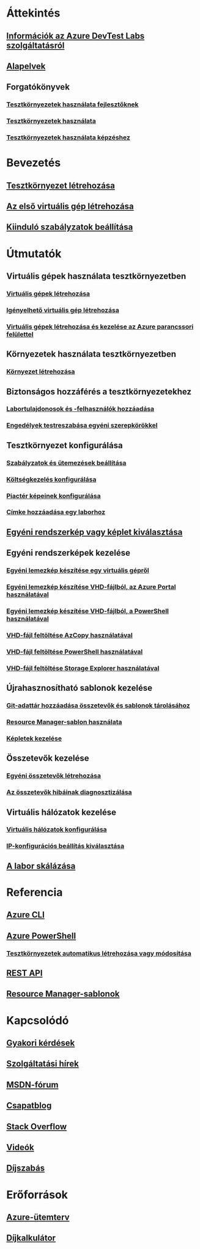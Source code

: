 # Áttekintés
## [Információk az Azure DevTest Labs szolgáltatásról](devtest-lab-overview.md)
## [Alapelvek](devtest-lab-concepts.md)
## Forgatókönyvek
### [Tesztkörnyezetek használata fejlesztőknek](devtest-lab-developer-lab.md)
### [Tesztkörnyezetek használata](devtest-lab-test-env.md)
### [Tesztkörnyezetek használata képzéshez](devtest-lab-training-lab.md)

# Bevezetés
## [Tesztkörnyezet létrehozása](devtest-lab-create-lab.md)
## [Az első virtuális gép létrehozása](devtest-lab-create-first-vm.md)
## [Kiinduló szabályzatok beállítása](devtest-lab-get-started-with-lab-policies.md)

# Útmutatók
## Virtuális gépek használata tesztkörnyezetben
### [Virtuális gépek létrehozása](devtest-lab-add-vm.md)
### [Igényelhető virtuális gép létrehozása](devtest-lab-add-claimable-vm.md)
### [Virtuális gépek létrehozása és kezelése az Azure parancssori felülettel](devtest-lab-vmcli.md)

## Környezetek használata tesztkörnyezetben
### [Környezet létrehozása](devtest-lab-create-environment-from-arm.md)

## Biztonságos hozzáférés a tesztkörnyezetekhez
### [Labortulajdonosok és -felhasználók hozzáadása](devtest-lab-add-devtest-user.md)
### [Engedélyek testreszabása egyéni szerepkörökkel](devtest-lab-grant-user-permissions-to-specific-lab-policies.md)

## Tesztkörnyezet konfigurálása
### [Szabályzatok és ütemezések beállítása ](devtest-lab-set-lab-policy.md)
### [Költségkezelés konfigurálása](devtest-lab-configure-cost-management.md)
### [Piactér képeinek konfigurálása](devtest-lab-configure-marketplace-images.md)
### [Címke hozzáadása egy laborhoz](devtest-lab-add-tag.md)

## [Egyéni rendszerkép vagy képlet kiválasztása](devtest-lab-comparing-vm-base-image-types.md)

## Egyéni rendszerképek kezelése
### [Egyéni lemezkép készítése egy virtuális gépről](devtest-lab-create-custom-image-from-vm-using-portal.md)
### [Egyéni lemezkép készítése VHD-fájlból, az Azure Portal használatával](devtest-lab-create-template.md)
### [Egyéni lemezkép készítése VHD-fájlból, a PowerShell használatával](devtest-lab-create-custom-image-from-vhd-using-powershell.md)
### [VHD-fájl feltöltése AzCopy használatával](devtest-lab-upload-vhd-using-azcopy.md)
### [VHD-fájl feltöltése PowerShell használatával](devtest-lab-upload-vhd-using-powershell.md)
### [VHD-fájl feltöltése Storage Explorer használatával](devtest-lab-upload-vhd-using-storage-explorer.md)

## Újrahasznosítható sablonok kezelése
### [Git-adattár hozzáadása összetevők és sablonok tárolásához](devtest-lab-add-artifact-repo.md)
### [Resource Manager-sablon használata](devtest-lab-use-resource-manager-template.md)
### [Képletek kezelése](devtest-lab-manage-formulas.md)

## Összetevők kezelése
### [Egyéni összetevők létrehozása](devtest-lab-artifact-author.md)
### [Az összetevők hibáinak diagnosztizálása](devtest-lab-troubleshoot-artifact-failure.md)

## Virtuális hálózatok kezelése
### [Virtuális hálózatok konfigurálása](devtest-lab-configure-vnet.md)
### [IP-konfigurációs beállítás kiválasztása](devtest-lab-shared-ip.md)

## [A labor skálázása](devtest-lab-scale-lab.md)

# Referencia
## [Azure CLI](/cli/azure/lab)
## [Azure PowerShell](/powershell/module/azurerm.devtestlabs/#devtest_labs)
### [Tesztkörnyezetek automatikus létrehozása vagy módosítása](devtest-lab-use-arm-and-powershell-for-lab-resources.md)
## [REST API](https://docs.microsoft.com/rest/api/dtl/)
## [Resource Manager-sablonok](https://github.com/Azure/azure-devtestlab/tree/master/Samples)


# Kapcsolódó
## [Gyakori kérdések](devtest-lab-faq.md)
## [Szolgáltatási hírek](https://azure.microsoft.com/updates/?product=devtest-lab)
## [MSDN-fórum](https://social.msdn.microsoft.com/Forums/en-US/home?forum=AzureDevTestLabs)
## [Csapatblog](https://blogs.msdn.microsoft.com/devtestlab/)
## [Stack Overflow](http://stackoverflow.com/questions/tagged/azure-devtest-labs)
## [Videók](https://azure.microsoft.com/documentation/videos/index/?services=devtest-lab)
## [Díjszabás](https://azure.microsoft.com/pricing/details/devtest-lab/)


# Erőforrások
## [Azure-ütemterv](https://azure.microsoft.com/en-us/roadmap/?category=developer-tools)
## [Díjkalkulátor](https://azure.microsoft.com/pricing/calculator/)
